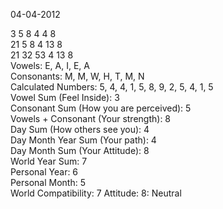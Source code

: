04-04-2012

3 5 8 4 4 8  
21 5 8 4 13 8  
21 32 53 4 13 8  
Vowels: E, A, I, E, A  
Consonants: M, M, W, H, T, M, N  
Calculated Numbers: 5, 4, 4, 1, 5, 8, 9, 2, 5, 4, 1, 5  
Vowel Sum (Feel Inside): 3  
Consonant Sum (How you are perceived): 5  
Vowels + Consonant (Your strength): 8  
Day Sum (How others see you): 4  
Day Month Year Sum (Your path): 4  
Day Month Sum (Your Attitude): 8  
World Year Sum: 7  
Personal Year: 6  
Personal Month: 5  
World Compatibility: 7 Attitude: 8: Neutral